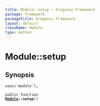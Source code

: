 ```yaml
---
title: Module::setup — Eregansu Framework
package: framework
packageTitle: Eregansu Framework
layout: default
className: Module
type: method
---
```


# Module::setup

## Synopsis

<code>uses('module');</code>

<code>public function <b><a href="Module">Module</a>::setup</b>()</code>

